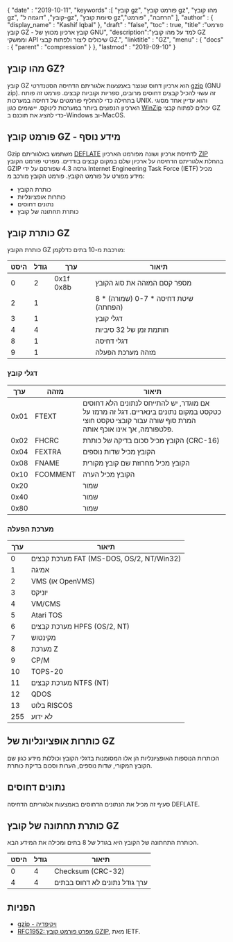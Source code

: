 {
  "date" : "2019-10-11",
  "keywords" :[ "קובץ gz", "פורמט קובץ gz", "מהו קובץ gz", "קובץ", "דוגמה ל-gz", "סיומת קובץ gz","הרחבה", "פורמט" ],
  "author" : {
    "display_name" : "Kashif Iqbal"
},
  "draft" : "false",
  "toc" : true,
  "title" :"פורמט קובץ GZ - קובץ ארכיון מכווץ של GNU",
  "description":"למד על מהו קובץ GZ וממשקי API שיכולים ליצור ולפתוח קבצי GZ.",
  "linktitle" : "GZ",
  "menu" : {
    "docs" : {
      "parent" : "compression"
}
},
  "lastmod" : "2019-09-10"
}

## מהו קובץ GZ?

קובץ GZ הוא ארכיון דחוס שנוצר באמצעות אלגוריתם הדחיסה הסטנדרטי [gzip](https://en.wikipedia.org/wiki/Gzip) (GNU zip). זה עשוי להכיל קבצים דחוסים מרובים, ספריות וקוביות קבצים. פורמט זה פותח בתחילה כדי להחליף פורמטים של דחיסה במערכות UNIX. והוא עדיין אחד מסוגי הארכיון הנפוצים ביותר במערכות לינוקס. יישומים כגון [WinZip](https://www.winzip.com/en/) יכולים לפתוח קבצי GZ כדי להציג את תוכנם ב-Windows וב-MacOS.

## פורמט קובץ GZ - מידע נוסף

Gzip משתמש באלגוריתם [DEFLATE](https://en.wikipedia.org/wiki/DEFLATE) לדחיסת ארכיון ושונה מפורמט הארכיון [ZIP](/he/compression/zip/) בהחלת אלגוריתם הדחיסה על ארכיון שלם במקום קבצים בודדים. מפרטי פורמט הקובץ GZIP גרסה 4.3 שפורסם על ידי Internet Engineering Task Force (IETF) מכיל מידע מפורט על פורמט הקובץ. פורמט הקובץ מורכב מ:

* כותרת הקובץ
* כותרות אופציונליות
* נתונים דחוסים
* כותרת תחתונה של קובץ

## כותרת קובץ GZ ##

כותרת הקובץ GZ מורכבת מ-10 בתים כדלקמן:

|היסט|גודל|ערך|תיאור
---|---|---|---|
|0|2|0x1f 0x8b|מספר קסם המזהה את סוג הקובץ
|2|1| |שיטת דחיסה * 0-7 (שמורה) * 8 (הפחתה)
|3|1| |דגלי קובץ
|4|4| |חותמת זמן של 32 סיביות
|8|1| |דגלי דחיסה
|9|1| | מזהה מערכת הפעלה

### דגלי קובץ ###

|ערך|מזהה|תיאור
---|---|---|
|0x01|FTEXT|אם מוגדר, יש להתייחס לנתונים הלא דחוסים כטקסט במקום נתונים בינאריים. דגל זה מרמז על המרת סוף שורה עבור קובצי טקסט חוצי פלטפורמה, אך אינו אוכף אותה.
|0x02|FHCRC|הקובץ מכיל סכום בדיקה של כותרת (CRC-16)
|0x04|FEXTRA|הקובץ מכיל שדות נוספים
|0x08|FNAME|הקובץ מכיל מחרוזת שם קובץ מקורית
|0x10|FCOMMENT|הקובץ מכיל הערה
|0x20| |שמור
|0x40| |שמור
|0x80| |שמור

### מערכת הפעלה ###

|ערך|תיאור
---|---|
|0|מערכת קבצים FAT (MS-DOS, OS/2, NT/Win32)
|1|אמיגה
|2|VMS (או OpenVMS)
|3|יוניקס
|4|VM/CMS
|5|Atari TOS
|6|מערכת קבצים HPFS (OS/2, NT)
|7|מקינטוש
|8|מערכת Z
|9|CP/M
|10|TOPS-20
|11|מערכת קבצים NTFS (NT)
|12|QDOS
|13|בלוט RISCOS
|255|לא ידוע

## כותרות אופציונליות של GZ ##

הכותרות הנוספות האופציונליות הן אלו המסומנות בדגלי הקובץ וכוללות מידע כגון שם הקובץ המקורי, שדות נוספים, הערות וסכום בדיקת כותרת.

## נתונים דחוסים ##

סעיף זה מכיל את הנתונים הדחוסים באמצעות אלגוריתם הדחיסה DEFLATE.

## כותרת תחתונה של קובץ GZ ##

הכותרת התחתונה של הקובץ היא בגודל של 8 בתים ומכילה את המידע הבא.

|היסט|גודל|תיאור
---|---|---|
|0|4|Checksum (CRC-32)
|4|4|ערך גודל נתונים לא דחוס בבתים

## הפניות ##

* [gzip - ויקיפדיה](https://en.wikipedia.org/wiki/Gzip)
* [RFC1952: מפרט פורמט קובץ GZIP](https://datatracker.ietf.org/doc/html/rfc1952), מאת IETF.

